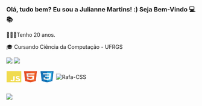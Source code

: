 ### Olá, tudo bem? Eu sou a Julianne Martins! :) Seja Bem-Vindo 💻📚 ##

👩🏽‍💻Tenho 20 anos.

🎓 Cursando Ciência da Computação - UFRGS 

<div>

 <img height="180em" src="https://github-readme-stats.vercel.app/api?username=juliannemartins&show_icons=true&theme=cobalt"/>
 <img height="180em" src="https://github-readme-stats.vercel.app/api/top-langs/?username=juliannemartins&layout=compact&theme=cobalt"/>
  
</div>
<div style="display: inline_block"><br>
  <img align="center" alt="Rafa-Js" height="30" width="40" src="https://raw.githubusercontent.com/devicons/devicon/master/icons/javascript/javascript-plain.svg">
  <img align="center" alt="Rafa-HTML" height="30" width="40" src="https://raw.githubusercontent.com/devicons/devicon/master/icons/html5/html5-original.svg">
  <img align="center" alt="Rafa-CSS" height="30" width="40" src="https://raw.githubusercontent.com/devicons/devicon/master/icons/css3/css3-original.svg">
  <img align="center" alt="Rafa-CSS" height="50" width="60" 
    src="https://cdn.jsdelivr.net/gh/devicons/devicon@latest/icons/java/java-original-wordmark.svg" />
</div>

##

<div>
  <a href="https://www.linkedin.com/in/julianne-martins-14b079212/" target="_blank"><img src="https://img.shields.io/badge/-LinkedIn-%230077B5?style=for-the-badge&logo=linkedin&logoColor=white" target="_blank"></a> 
  
</div>  
